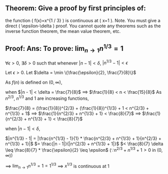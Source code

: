 ## Theorem: Give a proof by first principles of:
the function \( f(x)=x^{1 / 3} \) is continuous at \( x=1 \).
Note. You must give a direct \( \epsilon-\delta \) proof. You cannot quote any theorems such as the inverse function theorem, the mean value theorem, etc.


## Proof: **Ans:** To prove: $\lim_{n \to 1} n^{1/3} = 1$

$\forall \epsilon > 0$, $\exists \delta > 0$ such that whenever $|n - 1| < \delta$, $|n^{1/3} - 1| < \epsilon$

Let $\epsilon > 0$. Let $\delta = \min \{\frac{\epsilon}{2}, \frac{7}{8}\}$

As $f(n)$ is defined on $(0, \infty)$, 

when $|n - 1| < \delta = \frac{7}{8}$ $\implies$ $\frac{1}{8} < n < \frac{15}{8}$
As $n^{2/3}$, $n^{1/3}$ and $1$ are increasing functions,

$\frac{7}{8} = (\frac{1}{8})^{2/3} + (\frac{1}{8})^{1/3} + 1 < n^{2/3} + n^{1/3} + 1$ $\implies$ $\frac{1}{n^{2/3} + n^{1/3} + 1} < \frac{8}{7}$ $\implies$ $\frac{1}{n^{2/3} + n^{1/3} + 1} < \frac{8}{7}$

when $|n - 1| < \delta$,

$|n^{1/3} - 1| = |\frac{n^{1/3} - 1}{1} * \frac{n^{2/3} + n^{1/3} + 1}{n^{2/3} + n^{1/3} + 1}|$  $= \frac{|n - 1|}{|n^{2/3} + n^{1/3} + 1|}$ $< \frac{8}{7} \delta \leq \frac{8}{7} * \frac{\epsilon}{2} \leq \epsilon$
($\because n^{2/3} + n^{1/3} + 1 > 0$ in $(0, \infty)$)

$\implies$ $\lim_{n \to 1} n^{1/3} = 1 = 1^{1/3}$ $\implies$ $x^{1/3}$ is continuous at $1$
